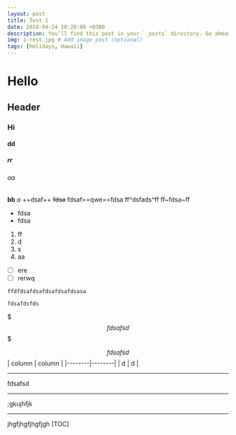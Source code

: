 ```yaml
---
layout: post
title: Test 1
date: 2018-04-24 10:28:00 +0300
description: You’ll find this post in your `_posts` directory. Go ahead and edit it and re-build the site to see your changes. # Add post description (optional)
img: i-rest.jpg # Add image post (optional)
tags: [Holidays, Hawaii]
---
```

# Hello
## Header
### Hi
#### dd
##### rr
###### aa
**bb**
*a*
++dsaf++
~~fdsa~~
fdsaf==qwe==fdsa
ff^dsfads^ff
ff~fdsa~ff

- fdsa
- fdsa

1. ff
2. d
3. s
4. aa

- [ ] ere
- [ ] rerwq

`ffdfdsafdsafdsafdsafdsasa`

```
fdsafdsfds
```

$$$fdsafsd$$$

$$
fdsafsd
$$
| column | column |
|--------|--------|
|  d      |     d   |

* * *
fdsafsd

- - -
;gkujhfjk


_ _ _
jhgfjhgfjhgfjgh
[TOC]

